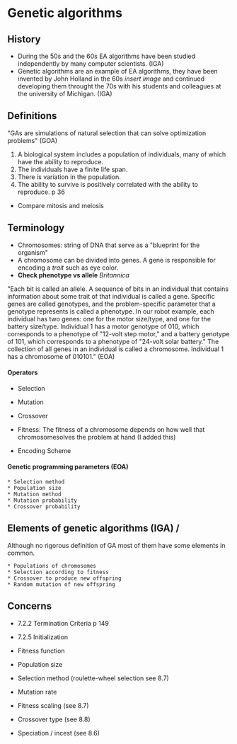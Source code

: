 # Genetic algorithms

## History

* During the 50s and the 60s EA algorithms have been studied independently by many computer scientists. (IGA)
* Genetic algorithms are an example of EA algorithms, they have been invented by John Holland in the 60s *insert image* and continued developing them throught the 70s with his students and colleagues at the university of Michigan. (IGA)

## Definitions

"GAs are simulations of natural selection that can solve optimization problems" (GOA)

1. A  biological  system  includes  a  population  of  individuals,  many  of which  have  the  ability  to  reproduce.
1. The  individuals  have  a  finite  life  span.
1. There  is variation  in  the  population.
1. The  ability  to  survive  is  positively  correlated  with  the  ability  to  reproduce. p 36

* Compare mitosis and meiosis

## Terminology

* Chromosomes: string of DNA that serve as a "blueprint for the organism"
* A chromosome can be divided into genes. A gene is responsible for encoding a *trait* such as eye color.
* **Check phenotype vs allele** *Britannica*

"Each  bit  is  called  an  allele.   A  sequence  of  bits  in  an  individual  that  contains  information  about  some trait  of that  individual  is  called  a  gene.  Specific  genes  are  called  genotypes,  and  the  problem-specific  parameter  that  a  genotype  represents  is  called  a  phenotype.  In  our  robot  example,  each  individual  has  two  genes:   one  for  the  motor  size/type,  and  one  for  the  battery   size/type.   Individual  1 has  a motor  genotype  of 010, which  corresponds to  a phenotype  of  "12-volt  step  motor,"  and  a battery  genotype  of  101, which  corresponds  to  a  phenotype  of  "24-volt  solar  battery."   The  collection  of  all  genes  in  an  individual  is  called  a  chromosome.  Individual  1 has  a  chromosome  of  010101." (EOA)

#### Operators

* Selection
* Mutation
* Crossover
* Fitness: The fitness of a chromosome depends on how well that chromosomesolves the problem at hand (I added this)

* Encoding Scheme

#### Genetic programming parameters (EOA)

    * Selection method
    * Population size
    * Mutation method
    * Mutation probability
    * Crossover probability

## Elements of genetic algorithms (IGA) /

Although no rigorous definition of GA most of them have some elements in common.

    * Populations of chromosomes
    * Selection according to fitness
    * Crossover to produce new offspring
    * Random mutation of new offspring

## Concerns

* 7.2.2     Termination  Criteria  p 149
* 7.2.5     Initialization

* Fitness function
* Population size
* Selection method (roulette-wheel selection see 8.7)
* Mutation rate
* Fitness scaling (see 8.7)
* Crossover type (see 8.8)
* Speciation / incest (see 8.6)
